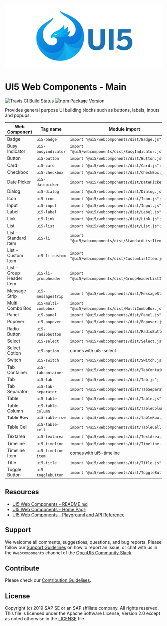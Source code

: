 ![UI5 icon](https://raw.githubusercontent.com/SAP/ui5-webcomponents/master/docs/images/UI5_logo_wide.png)

# UI5 Web Components - Main

[![Travis CI Build Status](https://travis-ci.org/SAP/ui5-webcomponents.svg?branch=master)](https://travis-ci.org/SAP/ui5-webcomponents)
[![npm Package Version](https://badge.fury.io/js/%40ui5%2Fwebcomponents.svg)](https://www.npmjs.com/package/@ui5/webcomponents)

Provides general purpose UI building blocks such as buttons, labels, inputs and popups.
 
 |      Web Component       |       Tag name       |                       Module import                        |
 | ------------------------ | -------------------- | ---------------------------------------------------------- |
 | Badge                    | `ui5-badge`          | `import "@ui5/webcomponents/dist/Badge.js";`               |
 | Busy Indicator           | `ui5-busyindicator`  | `import "@ui5/webcomponents/dist/BusyIndicator.js";`       |
 | Button                   | `ui5-button`         | `import "@ui5/webcomponents/dist/Button.js";`              |
 | Card                     | `ui5-card`           | `import "@ui5/webcomponents/dist/Card.js";`                |
 | Checkbox                 | `ui5-checkbox`       | `import "@ui5/webcomponents/dist/CheckBox.js";`            |
 | Date Picker              | `ui5-datepicker`     | `import "@ui5/webcomponents/dist/DatePicker.js";`          |
 | Dialog                   | `ui5-dialog`         | `import "@ui5/webcomponents/dist/Dialog.js";`              |
 | Icon                     | `ui5-icon`           | `import "@ui5/webcomponents/dist/Icon.js";`                |
 | Input                    | `ui5-input`          | `import "@ui5/webcomponents/dist/Input.js";`               |
 | Label                    | `ui5-label`          | `import "@ui5/webcomponents/dist/Label.js";`               |
 | Link                     | `ui5-link`           | `import "@ui5/webcomponents/dist/Link.js";`                |
 | List                     | `ui5-list`           | `import "@ui5/webcomponents/dist/List.js";`                |
 | List - Standard Item     | `ui5-li`             | `import "@ui5/webcomponents/dist/StandardListItem.js";`   |
 | List - Custom Item       | `ui5-li-custom`      | `import "@ui5/webcomponents/dist/CustomListItem.js";`      |
 | List - Group Header Item | `ui5-li-groupheader` | `import "@ui5/webcomponents/dist/GroupHeaderListItem.js";` |
 | Message Strip            | `ui5-messagestrip`   | `import "@ui5/webcomponents/dist/MessageStrip.js";`        |
 | Multi Combo Box          | `ui5-multi-combobox`  | `import "@ui5/webcomponents/dist/MultiComboBox.js";`       |
 | Panel                    | `ui5-panel`          | `import "@ui5/webcomponents/dist/Panel.js";`               |
 | Popover                  | `ui5-popover`        | `import "@ui5/webcomponents/dist/Popover.js";`             |
 | Radio Button             | `ui5-radiobutton`    | `import "@ui5/webcomponents/dist/RadioButton.js";`         |
 | Select                   | `ui5-select`         | `import "@ui5/webcomponents/dist/Select.js";`              |
 | Select Option            | `ui5-option`         | comes with ui5-select              |
 | Switch                   | `ui5-switch`         | `import "@ui5/webcomponents/dist/Switch.js";`              |
 | Tab Container            | `ui5-tabcontainer`   | `import "@ui5/webcomponents/dist/TabContainer.js";`        |
 | Tab                      | `ui5-tab`            | `import "@ui5/webcomponents/dist/Tab.js";`                 |
 | Tab Separator            | `ui5-tab-separator`  | `import "@ui5/webcomponents/dist/TabSeparator.js";`        |
 | Table                    | `ui5-table`          | `import "@ui5/webcomponents/dist/Table.js";`               |
 | Table Column             | `ui5-table-column`   | `import "@ui5/webcomponents/dist/TableColumn.js";`               |
 | Table Row                | `ui5-table-row`      | `import "@ui5/webcomponents/dist/TableRow.js";`               |
 | Table Cell               | `ui5-table-cell`     | `import "@ui5/webcomponents/dist/TableCell.js";`               |
 | Textarea                 | `ui5-textarea`       | `import "@ui5/webcomponents/dist/TextArea.js";`            |
 | Timeline                 | `ui5-timeline`       | `import "@ui5/webcomponents/dist/Timeline.js";`            |
 | Timeline Item            | `ui5-timeline-item`  | comes with ui5-timeline                                    |
 | Title                    | `ui5-title`          | `import "@ui5/webcomponents/dist/Title.js";`               |
 | Toggle Button            | `ui5-togglebutton`   | `import "@ui5/webcomponents/dist/ToggleButton.js";`        |

## Resources
- [UI5 Web Components - README.md](https://github.com/SAP/ui5-webcomponents/blob/master/README.md)
- [UI5 Web Components - Home Page](https://sap.github.io/ui5-webcomponents)
- [UI5 Web Components - Playground and API Reference](https://sap.github.io/ui5-webcomponents/playground/)

## Support
We welcome all comments, suggestions, questions, and bug reports. Please follow our [Support Guidelines](https://github.com/SAP/ui5-webcomponents/blob/master/SUPPORT.md#-content) on how to report an issue, or chat with us in the `#webcomponents` channel of the [OpenUI5 Community Slack](https://join-ui5-slack.herokuapp.com/).

## Contribute
Please check our [Contribution Guidelines](https://github.com/SAP/ui5-webcomponents/blob/master/CONTRIBUTING.md).

## License
Copyright (c) 2019 SAP SE or an SAP affiliate company. All rights reserved.
This file is licensed under the Apache Software License, Version 2.0 except as noted otherwise in the [LICENSE](https://github.com/SAP/ui5-webcomponents/blob/master/LICENSE.txt) file.
